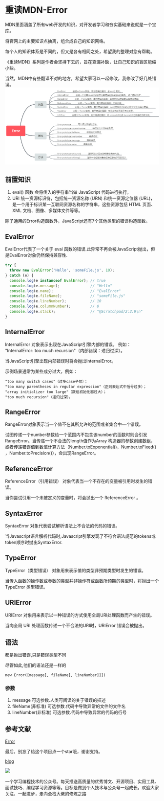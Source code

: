 # 重读MDN-Error

MDN里面涵盖了所有web开发的知识，对开发者学习和夯实基础来说就是一个宝库。

将官网上的主要知识点抽离，组合成自己的知识网络。

每个人的知识体系是不同的，但又是各有相同之处，希望我的整理对您有帮助。

《重读MDN》系列是作者会坚持下去的，旨在查漏补缺，让自己知识的盲区能缩小些。

当然，MDN中有些翻译不对的地方，希望大家可以一起修改，我修改了好几处错误。
![avatar](../public/error.png)

## 前置知识
1. eval() 函数
会将传入的字符串当做 JavaScript 代码进行执行。
2. URI
统一资源标识符，包括统一资源名称 (URN) 和统一资源定位器 (URL)，是一个用于标识某一互联网资源名称的字符串，这些资源包括 HTML 页面、XML 文档、图像、多媒体文件等等。

除了通用的Error构造函数外，JavaScript还有7个其他类型的错误构造函数。
## EvalError

EvalError代表了一个关于 eval 函数的错误.此异常不再会被JavaScript抛出，但是EvalError对象仍然保持兼容性.

```js
try {
  throw new EvalError('Hello', 'someFile.js', 10);
} catch (e) {
  console.log(e instanceof EvalError); // true
  console.log(e.message);              // "Hello"
  console.log(e.name);                 // "EvalError"
  console.log(e.fileName);             // "someFile.js"
  console.log(e.lineNumber);           // 10
  console.log(e.columnNumber);         // 0
  console.log(e.stack);                // "@Scratchpad/2:2:9\n"
}
```

## InternalError
InternalError 对象表示出现在JavaScript引擎内部的错误。 例如： "InternalError: too much recursion"（内部错误：递归过深）。

当JavaScript引擎出现内部错误时将会抛出InternalError。

示例场景通常为某些成分过大，例如：

```
"too many switch cases"（过多case子句）；
"too many parentheses in regular expression"（正则表达式中括号过多）；
"array initializer too large"（数组初始化器过大）；
"too much recursion"（递归过深）。
```
## RangeError
RangeError对象表示当一个值不在其所允许的范围或者集合中一个错误。

试图传递一个number参数给一个范围内不包含该number的函数时则会引发RangeError。当传递一个不合法的length值作为Array 构造器的参数创建数组，或者传递错误值到数值计算方法（Number.toExponential()，Number.toFixed() ，Number.toPrecision()），会出现RangeError。

## ReferenceError
ReferenceError（引用错误） 对象代表当一个不存在的变量被引用时发生的错误。

当你尝试引用一个未被定义的变量时，将会抛出一个 ReferenceError 。

## SyntaxError
SyntaxError 对象代表尝试解析语法上不合法的代码的错误。

当Javascript语言解析代码时,Javascript引擎发现了不符合语法规范的tokens或token顺序时抛出SyntaxError.

## TypeError
TypeError（类型错误） 对象用来表示值的类型非预期类型时发生的错误。

当传入函数的操作数或参数的类型并非操作符或函数所预期的类型时，将抛出一个 TypeError 类型错误。

## URIError
URIError 对象用来表示以一种错误的方式使用全局URI处理函数而产生的错误。

当向全局 URI 处理函数传递一个不合法的URI时，URIError 错误会被抛出。

## 语法
都是抛出错误,只是错误类型不同

尽管如此,他们的语法还是一样的
```
new Error([message[, fileName[, lineNumber]]])
```
### 参数
1. message
可选参数.人类可阅读的关于错误的描述
2. fileName(非标准)
可选参数.代码中导致异常的文件的文件名
3. lineNumber(非标准)
可选参数.代码中导致异常的代码的行号

## 参考文献
[Error](https://developer.mozilla.org/zh-CN/docs/Web/JavaScript/Reference/Global_Objects/Error)

最后，别忘了给这个项目点一个star哦，谢谢支持。

[blog](https://github.com/qiufeihong2018/vuepress-blog)

![](https://images.qiufeihong.top/%E6%89%AB%E7%A0%81_%E6%90%9C%E7%B4%A2%E8%81%94%E5%90%88%E4%BC%A0%E6%92%AD%E6%A0%B7%E5%BC%8F-%E5%BE%AE%E4%BF%A1%E6%A0%87%E5%87%86%E7%BB%BF%E7%89%88.png)

一个学习编程技术的公众号。每天推送高质量的优秀博文、开源项目、实用工具、面试技巧、编程学习资源等等。目标是做到个人技术与公众号一起成长。欢迎大家关注，一起进步，走向全栈大佬的修炼之路